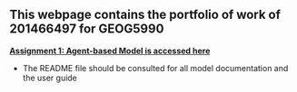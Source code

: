 **This webpage contains the portfolio of work of 201466497 for GEOG5990**
-

**[Assignment 1: Agent-based Model is accessed here](https://github.com/tburgess97/ABM)**

- The README file should be consulted for all model documentation and the user guide
